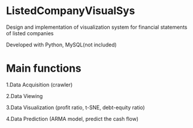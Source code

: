 # ListedCompanyVisualSys
Design and implementation of visualization system for financial statements of listed companies

Developed with Python, MySQL(not included)

# Main functions
1.Data Acquisition (crawler)

2.Data Viewing

3.Data Visualization (profit ratio, t-SNE, debt-equity ratio)

4.Data Prediction (ARMA model, predict the cash flow)


